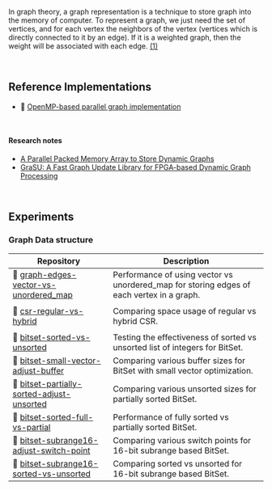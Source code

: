 In graph theory, a graph representation is a technique to store graph into the
memory of computer. To represent a graph, we just need the set of vertices, and
for each vertex the neighbors of the vertex (vertices which is directly
connected to it by an edge). If it is a weighted graph, then the weight will be
associated with each edge. [(1)]

[(1)]: https://www.javatpoint.com/graph-theory-graph-representations

<br>


## Reference Implementations

- 💾 [OpenMP-based parallel graph implementation](https://github.com/ionicf/graph-openmp)

<br>


#### Research notes

- [A Parallel Packed Memory Array to Store Dynamic Graphs](https://gist.github.com/wolfram77/5e2e7349d062b9dfa1bbf0445c7c2e01)
- [GraSU: A Fast Graph Update Library for FPGA-based Dynamic Graph Processing](https://gist.github.com/wolfram77/293b3a661759870482c7ceb21f1cb597)

<br>


## Experiments

### Graph Data structure

| Repository | Description |
|  ----  |  ----  |
| 🧫 [graph-edges-vector-vs-unordered_map](https://github.com/puzzlef/graph-edges-vector-vs-unordered_map) | Performance of using vector vs unordered_map for storing edges of each vertex in a graph. |
|  |  |
| 🧫 [csr-regular-vs-hybrid](https://github.com/puzzlef/csr-regular-vs-hybrid) | Comparing space usage of regular vs hybrid CSR. |
|  |  |
| 🧫 [bitset-sorted-vs-unsorted](https://github.com/puzzlef/bitset-sorted-vs-unsorted) | Testing the effectiveness of sorted vs unsorted list of integers for BitSet. |
| 🧫 [bitset-small-vector-adjust-buffer](https://github.com/puzzlef/bitset-small-vector-adjust-buffer) | Comparing various buffer sizes for BitSet with small vector optimization. |
| 🧫 [bitset-partially-sorted-adjust-unsorted](https://github.com/puzzlef/bitset-partially-sorted-adjust-unsorted) | Comparing various unsorted sizes for partially sorted BitSet. |
| 🧫 [bitset-sorted-full-vs-partial](https://github.com/puzzlef/bitset-sorted-full-vs-partial) | Performance of fully sorted vs partially sorted BitSet. |
| 🧫 [bitset-subrange16-adjust-switch-point](https://github.com/puzzlef/bitset-subrange16-adjust-switch-point) | Comparing various switch points for 16-bit subrange based BitSet. |
| 🧫 [bitset-subrange16-sorted-vs-unsorted](https://github.com/puzzlef/bitset-subrange16-sorted-vs-unsorted) | Comparing sorted vs unsorted for 16-bit subrange based BitSet. |
